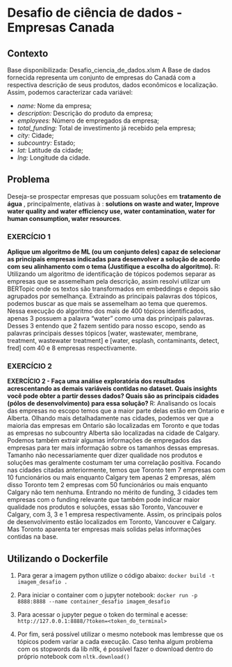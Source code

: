 # Desafio de ciência de dados - Empresas Canada

## Contexto

Base disponibilizada: Desafio_ciencia_de_dados.xlsm
A Base de dados fornecida representa um conjunto de empresas do Canadá com a respectiva descrição de seus produtos, dados econômicos e localização.
Assim, podemos caracterizar cada variável:
- *name:* Nome da empresa;
- *description:* Descrição do produto da empresa;
- *employees:* Número de empregados da empresa;
- *total_funding:* Total de investimento já recebido pela empresa;
- *city:* Cidade;
- *subcountry:* Estado;
- *lat:* Latitude da cidade;
- *lng:* Longitude da cidade.

## Problema
Deseja-se prospectar empresas que possuam soluções em **tratamento de água** , principalmente,  elativas à : **solutions on waste and water, Improve water quality and water efficiency use, water contamination, water for human consumption, water resources**.

### EXERCÍCIO 1 
<b>Aplique um algoritmo de ML (ou um conjunto deles) capaz de selecionar as principais empresas indicadas para desenvolver a solução de acordo com seu alinhamento com o tema (Justifique a escolha do algoritmo).</b>
R: Utilizando um algoritmo de identificação de tópicos podemos separar as empresas que se assemelham pela descrição, assim resolvi utilizar um BERTopic onde os textos são transformados em embeddings e depois são agrupados por semelhança. Extraindo as principais palavras dos tópicos, podemos buscar as que mais se assemelham ao tema que queremos. Nessa execução do algoritmo dos mais de 400 tópicos identificados, apenas 3 possuem a palavra “water” como uma das principais palavras. Desses 3 entendo que 2 fazem sentido para nosso escopo, sendo as palavras principais desses tópicos [water, wastewater, membrane, treatment, wastewater treatment] e [water, esplash, contaminants, detect, fred] com 40 e 8 empresas respectivamente.

### EXERCÍCIO 2
<b>EXERCÍCIO 2 - Faça uma análise exploratória dos resultados acrescentando as demais variáveis contidas no dataset. Quais insights você pode obter a partir desses dados? Quais são as principais cidades (pólos de desenvolvimento) para essa solução? </b>
R: Analisando os locais das empresas no escopo temos que a maior parte delas estão em Ontario e Alberta. Olhando mais detalhadamente nas cidades, podemos ver que a maioria das empresas em Ontario são localizadas em Toronto e que todas as empresas no subcountry Alberta são localizadas na cidade de Calgary. Podemos também extrair algumas informações de empregados das empresas para ter mais informação sobre os tamanhos dessas empresas. Tamanho não necessariamente quer dizer qualidade nos produtos e soluções mas geralmente costumam ter uma correlação positiva. Focando nas cidades citadas anteriormente, temos que Toronto tem 7 empresas com 10 funcionários ou mais enquanto Calgary tem apenas 2 empresas, além disso Toronto tem 2 empresas com 50 funcionários ou mais enquanto Calgary não tem nenhuma.
Entrando no mérito de funding, 3 cidades tem empresas com o funding relevante que também pode indicar maior qualidade nos produtos e soluções, essas são Toronto, Vancouver e Calgary, com 3, 3 e 1 empresa respectivamente.
Assim, os principais polos de desenvolvimento estão localizados em Toronto, Vancouver e Calgary. Mas Toronto aparenta ter empresas mais solidas pelas informações contidas na base.

## Utilizando o Dockerfile

1) Para gerar a imagem python utilize o código abaixo:
```docker build -t imagem_desafio .```

2) Para iniciar o container com o jupyter notebook:
```docker run -p 8888:8888 --name container_desafio imagem_desafio```

3) Para acessar o jupyter pegue o token do terminal e acesse:
```http://127.0.0.1:8888/?token=<token_do_terminal>```

4) Por fim, será possível utilizar o mesmo notebook mas lembresse que os tópicos podem variar a cada execução. Caso tenha algum problema com os stopwords da lib nltk, é possível fazer o download dentro do próprio notebook com ```nltk.download()```